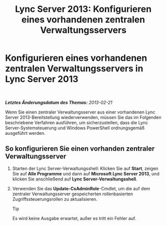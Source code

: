 ﻿---
title: 'Lync Server 2013: Konfigurieren eines vorhandenen zentralen Verwaltungsservers'
TOCTitle: Konfigurieren eines vorhandenen zentralen Verwaltungsservers
ms:assetid: d715b24a-1256-4a7c-a5ef-1cee41d6b733
ms:mtpsurl: https://technet.microsoft.com/de-de/library/JJ205315(v=OCS.15)
ms:contentKeyID: 49295554
ms.date: 05/19/2016
mtps_version: v=OCS.15
ms.translationtype: HT
---

# Konfigurieren eines vorhandenen zentralen Verwaltungsservers in Lync Server 2013

 

_**Letztes Änderungsdatum des Themas:** 2013-02-21_

Wenn Sie einen zentraler Verwaltungsserver aus einer vorhandenen Lync Server 2013-Bereitstellung wiederverwenden, müssen Sie das im Folgenden beschriebene Verfahren ausführen, um sicherzustellen, dass die Lync Server-Systemsteuerung und Windows PowerShell ordnungsgemäß ausgeführt werden.

## So konfigurieren Sie einen vorhanden zentraler Verwaltungsserver

1.  Starten der Lync Server-Verwaltungsshell: Klicken Sie auf **Start**, zeigen Sie auf **Alle Programme** und dann auf **Microsoft Lync Server 2013**, und klicken Sie anschließend auf **Lync Server-Verwaltungsshell**.

2.  Verwenden Sie das **Update-CsAdminRole**-Cmdlet, um die auf dem zentraler Verwaltungsserver gespeicherten rollenbasierten Zugriffssteuerungsrollen zu aktualisieren.
    

    > [!TIP]
    > Es wird keine Ausgabe erwartet, außer es tritt ein Fehler auf.


